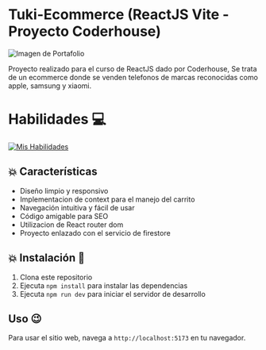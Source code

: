# Tuki-Ecommerce (ReactJS Vite - Proyecto Coderhouse)

![Imagen de Portafolio](https://firebasestorage.googleapis.com/v0/b/portafolio-web-49f55.appspot.com/o/miniaturasProyectos%2FproyectoReactjs.png?alt=media&token=0608af7a-5ead-4c33-bfc2-e5dc6e3edaaa)

Proyecto realizado para el curso de ReactJS dado por Coderhouse, Se trata de un ecommerce donde se venden telefonos de marcas reconocidas como apple, samsung y xiaomi.

# Habilidades :computer:

[![Mis Habilidades](https://skillicons.dev/icons?i=react,html,css,js,tailwindcss,git,github,vercel,vscode)](https://skillicons.dev)

## :collision: Características

- Diseño limpio y responsivo
- Implementacion de context para el manejo del carrito
- Navegación intuitiva y fácil de usar
- Código amigable para SEO
- Utilizacion de React router dom
- Proyecto enlazado con el servicio de firestore

## :collision: Instalación :rocket:

1. Clona este repositorio
2. Ejecuta `npm install` para instalar las dependencias
3. Ejecuta `npm run dev` para iniciar el servidor de desarrollo

## Uso :wink:

Para usar el sitio web, navega a `http://localhost:5173` en tu navegador.
